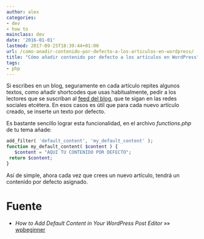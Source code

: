 ```yaml
---
author: alex
categories:
- dev
- how to
mainclass: dev
date: '2016-01-01'
lastmod: 2017-09-25T18:39:44+01:00
url: /como-anadir-contenido-por-defecto-a-los-articulos-en-wordpress/
title: "Cómo añadir contenido por defecto a los artículos en WordPress"
tags:
- php
---
```


<figure>
          <amp-img
            on="tap:lightbox1"
            role="button"
            tabindex="0"
            layout="responsive"
            src="/img/2012/05/Screenshot-05302012-111511-AM1.png"
            alt="Como añádir contenido por defecto en wordpress"
            title="Como añádir contenido por defecto en wordpress"
            sizes="(min-width: 123px) 123px, 100vw"
            width="123"
            height="116">
          </amp-img>
</figure>

Si escribes en un blog, seguramente en cada artículo repites algunos textos, como añadir shortcodes que usas habitualmente, pedir a los lectores que se suscriban al [feed del blog][2], que te sigan en las redes sociales etcétera. En esos casos es útil que para cada nuevo artículo creado, se inserte un texto por defecto.

Es bastante sencillo lograr esta funcionalidad, en el archivo *functions.php* de tu tema añade:

```php
add_filter( 'default_content', 'my_default_content' );
function my_default_content( $content ) {
   $content = "AQUI TU CONTENIDO POR DEFECTO";
 return $content;
}
```

Así de simple, ahora cada vez que crees un nuevo artículo, tendrá un contenido por defecto asignado.

# Fuente

- *How to Add Default Content in Your WordPress Post Editor* »» <a href="http://www.wpbeginner.com/wp-tutorials/how-to-add-default-content-in-your-wordpress-post-editor/" target="_blank">wpbeginner</a>

 [2]: https://elbauldelprogramador.com/rssfeed/

